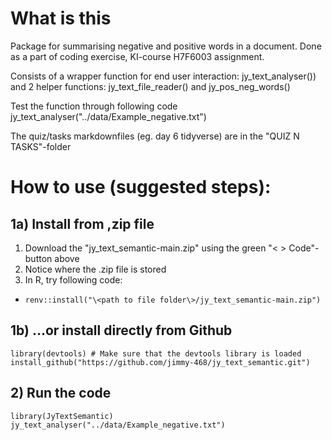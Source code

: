 # What is this
Package for summarising negative and positive words in a document. 
Done as a part of coding exercise, KI-course H7F6003 assignment.

Consists of a wrapper function for end user interaction: jy_text_analyser())
and 2 helper functions: jy_text_file_reader() and jy_pos_neg_words()

Test the function through following code
jy_text_analyser("../data/Example_negative.txt")

The quiz/tasks markdownfiles (eg. day 6 tidyverse) are in the "QUIZ N TASKS"-folder

# How to use (suggested steps):

## 1a) Install from ,zip file
1. Download the "jy_text_semantic-main.zip" using the green "< > Code"-button above
2. Notice where the .zip file is stored
3. In R, try following code:
  + ```renv::install("\<path to file folder\>/jy_text_semantic-main.zip")```

## 1b) ...or install directly from Github
```library(devtools) # Make sure that the devtools library is loaded```
```install_github("https://github.com/jimmy-468/jy_text_semantic.git")```

## 2) Run the code
```library(JyTextSemantic)```
```jy_text_analyser("../data/Example_negative.txt")```
